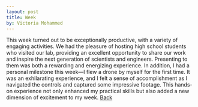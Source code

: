 ```yaml
---
layout: post
title: Week 
by: Victoria Mohammed
---
```

This week turned out to be exceptionally productive, with a variety of engaging activities. We had the pleasure of hosting high school students who visited our lab, providing an excellent opportunity to share our work and inspire the next generation of scientists and engineers. Presenting to them was both a rewarding and energizing experience.
In addition, I had a personal milestone this week—I flew a drone by myself for the first time. It was an exhilarating experience, and I felt a sense of accomplishment as I navigated the controls and captured some impressive footage. This hands-on experience not only enhanced my practical skills but also added a new dimension of excitement to my week.
[Back](./)
